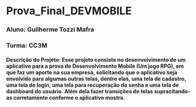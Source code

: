# Prova_Final_DEVMOBILE
### Aluno: Guilherme Tozzi Mafra
### Turma: CC3M
#### Descrição do Projeto: Esse projeto consiste no desenvolvimento de um aplicativo para a prova de Desenvolvimento Mobile (Um jogo RPG), em que faz um aporte na sua empresa, solicitando que o aplicativo seja envolvido para algumas outras telas, dentre elas, uma tela de cadastro, uma tela de login, uma tela para recuperação de senha e uma tela de dashboard do usuário. Além dela fazer transições de telas supracitando-as corretamente conforme o aplicativo mostra.
